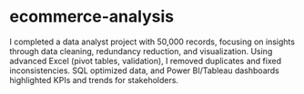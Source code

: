 # ecommerce-analysis
I completed a data analyst project with 50,000 records, focusing on insights through data cleaning, redundancy reduction, and visualization. Using advanced Excel (pivot tables, validation), I removed duplicates and fixed inconsistencies. SQL optimized data, and Power BI/Tableau dashboards highlighted KPIs and trends for stakeholders.
